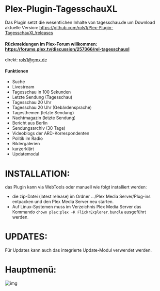 Plex-Plugin-TagesschauXL
==================

Das Plugin setzt die wesentlichen Inhalte von tagesschau.de um
Download aktuelle Version: https://github.com/rols1/Plex-Plugin-TagesschauXL/releases

#### Rückmeldungen im Plex-Forum willkommen: https://forums.plex.tv/discussion/257366/rel-tagesschauxl
direkt: rols1@gmx.de 
  
#### Funktionen
- Suche
- Livestream 
- Tagesschau in 100 Sekunden
- Letzte Sendung (Tagesschau)
- Tagesschau 20 Uhr
- Tagesschau 20 Uhr (Gebärdensprache)
- Tagesthemen (letzte Sendung)
- Nachtmagazin (letzte Sendung)
- Bericht aus Berlin
- Sendungsarchiv (30 Tage)
- Videoblogs der ARD-Korrespondenten
- Politik im Radio
- Bildergalerien
- kurzerklärt
- Updatemodul


INSTALLATION:
===================  
das Plugin kann via WebTools oder manuell wie folgt installiert werden:
- die zip-Datei (latest release) im Ordner …/Plex Media Server/Plug-ins entpacken und den Plex Media Server neu starten.
- Auf Linux-Systemen muss im Verzeichnis Plex Media Server das Kommando ```chown plex:plex -R FlickrExplorer.bundle``` ausgeführt werden.

UPDATES:
===================  
Für Updates kann auch das integrierte Update-Modul verwendet werden.
 
Hauptmenü:
===================  
![img](https://us.v-cdn.net/6025034/uploads/editor/uv/o86lplpocpyl.png)
   
